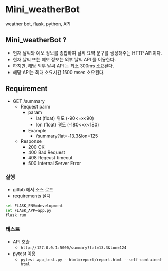 # Mini_weatherBot
weather bot, flask, python, API

## Mini_weatherBot ? 
- 현재 날씨와 예보 정보를 종합하여 날씨 요약 문구를 생성해주는 HTTP API이다.
- 현재 날씨 또는 예보 정보는 외부 날씨 API 를 이용한다.
- 하지만, 해당 외부 날씨 API 는 최소 300ms 소요된다.
- 해당 API는 최대 소요시간 1500 msec 소요된다.

## Requirement 
- GET /summary
  - Request parm
    - param
      - lat (float) 위도 (-90<=x<90)
      - lon (float) 경도 (-180<=x<180)
    - Example
      - /summary?lat=-13.3&lon=125
  - Response
    - 200 OK
    - 400 Bad Request
    - 408 Reqeust timeout
    - 500 Internal Server Error 

### 실행 
- gitlab 에서 소스 로드
- requirements 설치 
```bash
set FLASK_ENV=development
set FLASK_APP=app.py
flask run
```

### 테스트 
- API 호출
  - `http://127.0.0.1:5000/summary?lat=13.3&lon=124`
- pytest 이용
  - `pytest app_test.py --html=report/report.html --self-contained-html`

